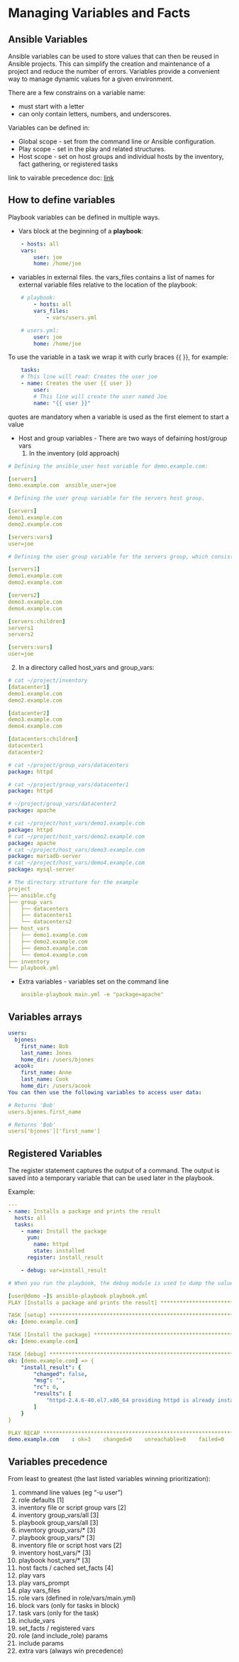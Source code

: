 # Managing Variables and Facts

## Ansible Variables

Ansible variables can be used to store values that can then be reused in Ansible projects. This can simplify the creation and maintenance of a project and reduce the number of errors.
Variables provide a convenient way to manage dynamic values for a given environment.

There are a few constrains on a variable name:

- must start with a letter
- can only contain letters, numbers, and underscores.

Variables can be defined in:

- Global scope - set from the command line or Ansible configuration.
- Play scope - set in the play and related structures.
- Host scope - set on host groups and individual hosts by the inventory, fact gathering, or registered tasks

link to vairable precedence doc:
[link](https://docs.ansible.com/ansible/latest/user_guide/playbooks_variables.html#variable-precedence-where-should-i-put-a-variable)

## How to define variables

Playbook variables can be defined in multiple ways.

- Vars block at the beginning of a **playbook**:
  
```yaml
    - hosts: all
    vars:
        user: joe
        home: /home/joe
```

- variables in external files. the vars_files contains a list of names for external variable files relative to the location of the playbook:

```yaml
    # playbook:
        - hosts: all
        vars_files:
            - vars/users.yml

    # users.yml:
        user: joe
        home: /home/joe
```

To use the variable in a task we wrap it with curly braces {{ }}, for example:

```yaml
    tasks:
    # This line will read: Creates the user joe
    - name: Creates the user {{ user }}
        user:
        # This line will create the user named Joe
        name: "{{ user }}"
```

quotes are mandatory when a variable is used as the first element to start a value

- Host and group variables - There are two ways of defaining host/group vars
  1. In the inventory (old approach)

```yaml
# Defining the ansible_user host variable for demo.example.com:

[servers]
demo.example.com  ansible_user=joe

# Defining the user group variable for the servers host group.

[servers]
demo1.example.com
demo2.example.com

[servers:vars]
user=joe

# Defining the user group variable for the servers group, which consists of two host groups each with two servers.

[servers1]
demo1.example.com
demo2.example.com

[servers2]
demo3.example.com
demo4.example.com

[servers:children]
servers1
servers2

[servers:vars]
user=joe
```

  2. In a directory called host_vars and group_vars:

```yaml
# cat ~/project/inventory
[datacenter1]
demo1.example.com
demo2.example.com

[datacenter2]
demo3.example.com
demo4.example.com

[datacenters:children]
datacenter1
datacenter2

# cat ~/project/group_vars/datacenters
package: httpd

# cat ~/project/group_vars/datacenter1
package: httpd

# ~/project/group_vars/datacenter2
package: apache

# cat ~/project/host_vars/demo1.example.com
package: httpd
# cat ~/project/host_vars/demo2.example.com
package: apache
# cat ~/project/host_vars/demo3.example.com
package: mariadb-server
# cat ~/project/host_vars/demo4.example.com
package: mysql-server

# The directory structure for the example
project
├── ansible.cfg
├── group_vars
│   ├── datacenters
│   ├── datacenters1
│   └── datacenters2
├── host_vars
│   ├── demo1.example.com
│   ├── demo2.example.com
│   ├── demo3.example.com
│   └── demo4.example.com
├── inventory
└── playbook.yml
```

- Extra variables - variables set on the command line
  
```yaml
    ansible-playbook main.yml -e "package=apache"
```

## Variables arrays

```yaml
users:
  bjones:
    first_name: Bob
    last_name: Jones
    home_dir: /users/bjones
  acook:
    first_name: Anne
    last_name: Cook
    home_dir: /users/acook
You can then use the following variables to access user data:

# Returns 'Bob'
users.bjones.first_name

# Returns 'Bob'
users['bjones']['first_name']
```

## Registered Variables

The register statement captures the output of a command. The output is saved into a temporary variable that can be used later in the playbook.

Example:

```yaml
---
- name: Installs a package and prints the result
  hosts: all
  tasks:
    - name: Install the package
      yum:
        name: httpd
        state: installed
      register: install_result

    - debug: var=install_result

# When you run the playbook, the debug module is used to dump the value of the install_result registered variable to the terminal.

[user@demo ~]$ ansible-playbook playbook.yml
PLAY [Installs a package and prints the result] ****************************

TASK [setup] ***************************************************************
ok: [demo.example.com]

TASK [Install the package] *************************************************
ok: [demo.example.com]

TASK [debug] ***************************************************************
ok: [demo.example.com] => {
    "install_result": {
        "changed": false,
        "msg": "",
        "rc": 0,
        "results": [
            "httpd-2.4.6-40.el7.x86_64 providing httpd is already installed"
        ]
    }
}

PLAY RECAP *****************************************************************
demo.example.com    : ok=3    changed=0    unreachable=0    failed=0
```

## Variables precedence

From least to greatest (the last listed variables winning prioritization):

1. command line values (eg “-u user”)
2. role defaults [1]
3. inventory file or script group vars [2]
4. inventory group_vars/all [3]
5. playbook group_vars/all [3]
6. inventory group_vars/* [3]
7. playbook group_vars/* [3]
8. inventory file or script host vars [2]
9. inventory host_vars/* [3]
10. playbook host_vars/* [3]
11. host facts / cached set_facts [4]
12. play vars
13. play vars_prompt
14. play vars_files
15. role vars (defined in role/vars/main.yml)
16. block vars (only for tasks in block)
17. task vars (only for the task)
18. include_vars
19. set_facts / registered vars
20. role (and include_role) params
21. include params
22. extra vars (always win precedence)